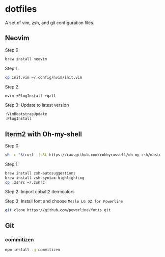 # dotfiles

A set of vim, zsh, and git configuration files.

## Neovim

Step 0:

```bash
brew install neovim
```

Step 1:

```bash
cp init.vim ~/.config/nvim/init.vim
```

Step 2:

```bash
nvim +PlugInstall +qall
```

Step 3: Update to latest version

```bash
:VimBootstrapUpdate
:PlugInstall
```

## Iterm2 with Oh-my-shell

Step 0:

```bash
sh -c "$(curl -fsSL https://raw.github.com/robbyrussell/oh-my-zsh/master/tools/install.sh)"
```

Step 1:

```bash
brew install zsh-autosuggestions
brew install zsh-syntax-highlighting
cp .zshrc ~/.zshrc
```

Step 2:
Import cobalt2.itermcolors

Step 3: Install font and choose `Meslo LG DZ for Powerline`

```bash
git clone https://github.com/powerline/fonts.git
```

## Git

### commitizen

```bash
npm install -g commitizen
```
